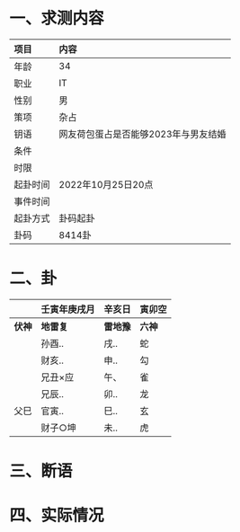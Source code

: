 # 一、求测内容
|项目|内容|
|:-|:-|
|年龄|34|
|职业|IT|
|性别|男|
|策项|杂占|
|钥语|网友荷包蛋占是否能够2023年与男友结婚|
|条件||
|时限||
|起卦时间|2022年10月25日20点|
|事件时间||
|起卦方式|卦码起卦|
|卦码|8414卦|

# 二、卦
||壬寅年庚戌月|辛亥日|寅卯空|
|:-|:-|:-|:-|
|**伏神**|**地雷复**|**雷地豫**|**六神**|
||孙酉..|戌..|蛇|
||财亥..|申..|勾|
||兄丑×应|午、|雀|
||兄辰..|卯..|龙|
|父巳|官寅..|巳..|玄|
||财子○坤|未..|虎|


# 三、断语

# 四、实际情况
